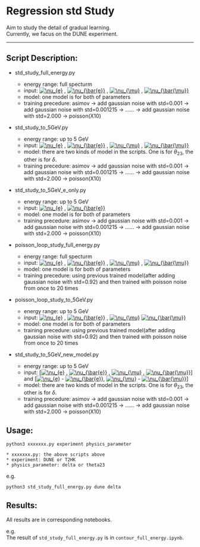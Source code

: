 # Regression std Study
Aim to study the detail of gradual learning.   
Currently, we facus on the DUNE experiment.

---
## Script Description:

* std_study_full_energy.py
    * energy range: full specturm 
    * input: <a href="https://www.codecogs.com/eqnedit.php?latex=\nu_{e}" target="_blank"><img src="https://latex.codecogs.com/svg.latex?\nu_{e}" title="\nu_{e}" /></a> , <a href="https://www.codecogs.com/eqnedit.php?latex=\nu_{\bar{e}}" target="_blank"><img src="https://latex.codecogs.com/svg.latex?\nu_{\bar{e}}" title="\nu_{\bar{e}}" /></a> , <a href="https://www.codecogs.com/eqnedit.php?latex=\nu_{\mu}" target="_blank"><img src="https://latex.codecogs.com/svg.latex?\nu_{\mu}" title="\nu_{\mu}" /></a> , <a href="https://www.codecogs.com/eqnedit.php?latex=\nu_{\bar{\mu}}" target="_blank"><img src="https://latex.codecogs.com/svg.latex?\nu_{\bar{\mu}}" title="\nu_{\bar{\mu}}" /></a> 
    * model: one model is for both of parameters
    * training precedure: asimov -> add gaussian noise with std=0.001 -> add gaussian noise with std=0.001215 -> ...... -> add gaussian noise with std=2.000 -> poisson(X10)

* std_study_to_5GeV.py
    * energy range: up to 5 GeV 
    * input: <a href="https://www.codecogs.com/eqnedit.php?latex=\nu_{e}" target="_blank"><img src="https://latex.codecogs.com/svg.latex?\nu_{e}" title="\nu_{e}" /></a> , <a href="https://www.codecogs.com/eqnedit.php?latex=\nu_{\bar{e}}" target="_blank"><img src="https://latex.codecogs.com/svg.latex?\nu_{\bar{e}}" title="\nu_{\bar{e}}" /></a> , <a href="https://www.codecogs.com/eqnedit.php?latex=\nu_{\mu}" target="_blank"><img src="https://latex.codecogs.com/svg.latex?\nu_{\mu}" title="\nu_{\mu}" /></a> , <a href="https://www.codecogs.com/eqnedit.php?latex=\nu_{\bar{\mu}}" target="_blank"><img src="https://latex.codecogs.com/svg.latex?\nu_{\bar{\mu}}" title="\nu_{\bar{\mu}}" /></a> 
    * model: there are two kinds of model in the scripts. One is for $\theta_{23}$, the other is for $\delta$.
    * training precedure: asimov -> add gaussian noise with std=0.001 -> add gaussian noise with std=0.001215 -> ...... -> add gaussian noise with std=2.000 -> poisson(X10)
    
    
* std_study_to_5GeV_e_only.py
    * energy range: up to 5 GeV 
    * input: <a href="https://www.codecogs.com/eqnedit.php?latex=\nu_{e}" target="_blank"><img src="https://latex.codecogs.com/svg.latex?\nu_{e}" title="\nu_{e}" /></a> , <a href="https://www.codecogs.com/eqnedit.php?latex=\nu_{\bar{e}}" target="_blank"><img src="https://latex.codecogs.com/svg.latex?\nu_{\bar{e}}" title="\nu_{\bar{e}}" /></a> 
    * model: one model is for both of parameters
    * training precedure: asimov -> add gaussian noise with std=0.001 -> add gaussian noise with std=0.001215 -> ...... -> add gaussian noise with std=2.000 -> poisson(X10)
    
* poisson_loop_study_full_energy.py
    * energy range: full specturm 
    * input: <a href="https://www.codecogs.com/eqnedit.php?latex=\nu_{e}" target="_blank"><img src="https://latex.codecogs.com/svg.latex?\nu_{e}" title="\nu_{e}" /></a> , <a href="https://www.codecogs.com/eqnedit.php?latex=\nu_{\bar{e}}" target="_blank"><img src="https://latex.codecogs.com/svg.latex?\nu_{\bar{e}}" title="\nu_{\bar{e}}" /></a> , <a href="https://www.codecogs.com/eqnedit.php?latex=\nu_{\mu}" target="_blank"><img src="https://latex.codecogs.com/svg.latex?\nu_{\mu}" title="\nu_{\mu}" /></a> , <a href="https://www.codecogs.com/eqnedit.php?latex=\nu_{\bar{\mu}}" target="_blank"><img src="https://latex.codecogs.com/svg.latex?\nu_{\bar{\mu}}" title="\nu_{\bar{\mu}}" /></a> 
    * model: one model is for both of parameters
    * training precedure: using previous trained model(after adding gaussian noise with std=0.92) and then trained with poisson noise from once to 20 times
    
* poisson_loop_study_to_5GeV.py
    * energy range: up to 5 GeV  
    * input: <a href="https://www.codecogs.com/eqnedit.php?latex=\nu_{e}" target="_blank"><img src="https://latex.codecogs.com/svg.latex?\nu_{e}" title="\nu_{e}" /></a> , <a href="https://www.codecogs.com/eqnedit.php?latex=\nu_{\bar{e}}" target="_blank"><img src="https://latex.codecogs.com/svg.latex?\nu_{\bar{e}}" title="\nu_{\bar{e}}" /></a> , <a href="https://www.codecogs.com/eqnedit.php?latex=\nu_{\mu}" target="_blank"><img src="https://latex.codecogs.com/svg.latex?\nu_{\mu}" title="\nu_{\mu}" /></a>   <a href="https://www.codecogs.com/eqnedit.php?latex=\nu_{\bar{\mu}}" target="_blank"><img src="https://latex.codecogs.com/svg.latex?\nu_{\bar{\mu}}" title="\nu_{\bar{\mu}}" /></a> 
    * model: one model is for both of parameters
    * training precedure: using previous trained model(after adding gaussian noise with std=0.92) and then trained with poisson noise from once to 20 times
    
    
* std_study_to_5GeV_new_model.py
    * energy range: up to 5 GeV 
    * input: [<a href="https://www.codecogs.com/eqnedit.php?latex=\nu_{e}" target="_blank"><img src="https://latex.codecogs.com/svg.latex?\nu_{e}" title="\nu_{e}" /></a> , <a href="https://www.codecogs.com/eqnedit.php?latex=\nu_{\bar{e}}" target="_blank"><img src="https://latex.codecogs.com/svg.latex?\nu_{\bar{e}}" title="\nu_{\bar{e}}" /></a> , <a href="https://www.codecogs.com/eqnedit.php?latex=\nu_{\mu}" target="_blank"><img src="https://latex.codecogs.com/svg.latex?\nu_{\mu}" title="\nu_{\mu}" /></a> , <a href="https://www.codecogs.com/eqnedit.php?latex=\nu_{\bar{\mu}}" target="_blank"><img src="https://latex.codecogs.com/svg.latex?\nu_{\bar{\mu}}" title="\nu_{\bar{\mu}}" /></a>] and [<a href="https://www.codecogs.com/eqnedit.php?latex=\nu_{e}" target="_blank"><img src="https://latex.codecogs.com/svg.latex?\nu_{e}" title="\nu_{e}" /></a> - <a href="https://www.codecogs.com/eqnedit.php?latex=\nu_{\bar{e}}" target="_blank"><img src="https://latex.codecogs.com/svg.latex?\nu_{\bar{e}}" title="\nu_{\bar{e}}" /></a>, <a href="https://www.codecogs.com/eqnedit.php?latex=\nu_{\mu}" target="_blank"><img src="https://latex.codecogs.com/svg.latex?\nu_{\mu}" title="\nu_{\mu}" /></a> - <a href="https://www.codecogs.com/eqnedit.php?latex=\nu_{\bar{\mu}}" target="_blank"><img src="https://latex.codecogs.com/svg.latex?\nu_{\bar{\mu}}" title="\nu_{\bar{\mu}}" /></a>]
    * model: there are two kinds of model in the scripts. One is for $\theta_{23}$, the other is for $\delta$.
    * training precedure: asimov -> add gaussian noise with std=0.001 -> add gaussian noise with std=0.001215 -> ...... -> add gaussian noise with std=2.000 -> poisson(X10)
    
    
## Usage:
```
python3 xxxxxxx.py experiment physics_parameter
```
    * xxxxxxx.py: the above scripts above
    * experiment: DUNE or T2HK
    * physics_parameter: delta or theta23
    
e.g.
```
python3 std_study_full_energy.py dune delta
```

## Results:
All results are in corresponding notebooks.

e.g.   
The result of `std_study_full_energy.py` is in `contour_full_energy.ipynb`.



